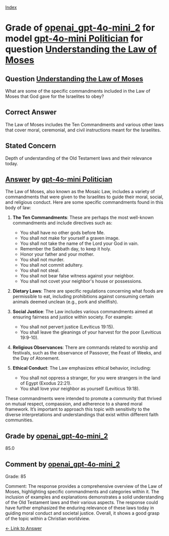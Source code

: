 
[Index](../../../../index.md)
# Grade of [openai_gpt-4o-mini_2](../../../grading_models/openai_gpt-4o-mini_2.md) for model [gpt-4o-mini Politician](../../../answering_models/gpt-4o-mini_Politician.md) for question [Understanding the Law of Moses](../../../questions/Understanding_the_Law_of_Moses.md)

## Question [Understanding the Law of Moses](../../../questions/Understanding_the_Law_of_Moses.md)
What are some of the specific commandments included in the Law of Moses that God gave for the Israelites to obey?

## Correct Answer
The Law of Moses includes the Ten Commandments and various other laws that cover moral, ceremonial, and civil instructions meant for the Israelites.

## Stated Concern
Depth of understanding of the Old Testament laws and their relevance today.

## [Answer](../Understanding_the_Law_of_Moses.md) by [gpt-4o-mini Politician](../../../answering_models/gpt-4o-mini_Politician.md)
The Law of Moses, also known as the Mosaic Law, includes a variety of commandments that were given to the Israelites to guide their moral, social, and religious conduct. Here are some specific commandments found in this body of law:

1. **The Ten Commandments**: These are perhaps the most well-known commandments and include directives such as:
   - You shall have no other gods before Me.
   - You shall not make for yourself a graven image.
   - You shall not take the name of the Lord your God in vain.
   - Remember the Sabbath day, to keep it holy.
   - Honor your father and your mother.
   - You shall not murder.
   - You shall not commit adultery.
   - You shall not steal.
   - You shall not bear false witness against your neighbor.
   - You shall not covet your neighbor's house or possessions.

2. **Dietary Laws**: There are specific regulations concerning what foods are permissible to eat, including prohibitions against consuming certain animals deemed unclean (e.g., pork and shellfish).

3. **Social Justice**: The Law includes various commandments aimed at ensuring fairness and justice within society. For example:
   - You shall not pervert justice (Leviticus 19:15).
   - You shall leave the gleanings of your harvest for the poor (Leviticus 19:9-10).

4. **Religious Observances**: There are commands related to worship and festivals, such as the observance of Passover, the Feast of Weeks, and the Day of Atonement.

5. **Ethical Conduct**: The Law emphasizes ethical behavior, including:
   - You shall not oppress a stranger, for you were strangers in the land of Egypt (Exodus 22:21).
   - You shall love your neighbor as yourself (Leviticus 19:18).

These commandments were intended to promote a community that thrived on mutual respect, compassion, and adherence to a shared moral framework. It’s important to approach this topic with sensitivity to the diverse interpretations and understandings that exist within different faith communities.

## Grade by [openai_gpt-4o-mini_2](../../../grading_models/openai_gpt-4o-mini_2.md)
85.0

## Comment by [openai_gpt-4o-mini_2](../../../grading_models/openai_gpt-4o-mini_2.md)
Grade: 85

Comment: The response provides a comprehensive overview of the Law of Moses, highlighting specific commandments and categories within it. The inclusion of examples and explanations demonstrates a solid understanding of the Old Testament laws and their various aspects. The response could have further emphasized the enduring relevance of these laws today in guiding moral conduct and societal justice. Overall, it shows a good grasp of the topic within a Christian worldview.

[&lt;- Link to Answer](../Understanding_the_Law_of_Moses.md)
